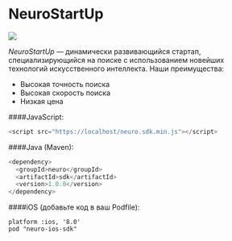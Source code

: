 # NeuroStartUp
![](logo.png)

*NeuroStartUp* — динамически развивающийся стартап, специализирующийся на поиске с использованием новейших технологий искусственного интеллекта. Наши преимущества:

* Высокая точность поиска
* Высокая скорость поиска
* Низкая цена

####JavaScript:
```javaScript
<script src="https://localhost/neuro.sdk.min.js"></script>
```
####Java (Maven):
```Java
<dependency>
  <groupId>neuro</groupId>
  <artifactId>sdk</artifactId>
  <version>1.0.0</version>
</dependency>
```
####iOS (добавьте код в ваш Podfile):
```IOS
platform :ios, '8.0'
pod "neuro-ios-sdk"
```